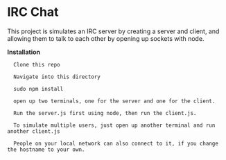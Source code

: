 # IRC Chat

This project is simulates an IRC server by creating a server and client, and allowing them to talk to each other by opening up sockets with node.

**Installation**
```
  Clone this repo

  Navigate into this directory

  sudo npm install

  open up two terminals, one for the server and one for the client.

  Run the server.js first using node, then run the client.js.

  To simulate multiple users, just open up another terminal and run another client.js

  People on your local network can also connect to it, if you change the hostname to your own.
```

